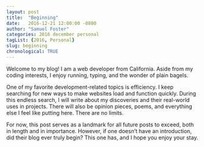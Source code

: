 ```yaml
---
layout: post
title:  "Beginning"
date:   2016-12-21 12:00:00 -0800
author: "Samuel Foster"
categories: 2016 december personal
tagList: {2016, Personal}
slug: beginning
chronological: TRUE
---
```


Welcome to my blog! I am a web developer from California. Aside from my coding interests, I enjoy running, typing, and the wonder of plain bagels.

One of my favorite development-related topics is efficiency. I keep searching for new ways to make websites load and function quickly. During this endless search, I will write about my discoveries and their real-world uses in projects. There will also be opinion pieces, poems, and everything else I feel like putting here. There are no limits.

For now, this post serves as a landmark for all future posts to exceed, both in length and in importance. However, if one doesn’t have an introduction, did their blog ever truly begin? This one has, and I hope you enjoy your stay.